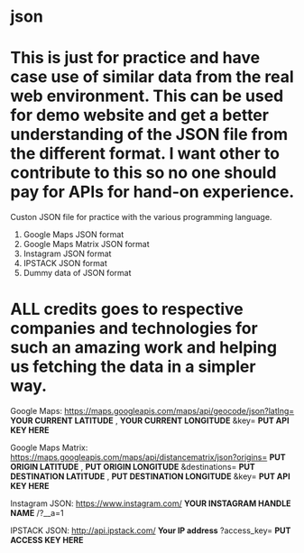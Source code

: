 # json
# This is just for practice and have case use of similar data from the real web environment. This can be used for demo website and get a better understanding of the JSON file from the different format. I want other to contribute to this so no one should pay for APIs for hand-on experience.

Custon JSON file for practice with the various programming language.
1) Google Maps JSON format
2) Google Maps Matrix JSON format
3) Instagram JSON format
4) IPSTACK JSON format
5) Dummy data of JSON format

# ALL credits goes to respective companies and technologies for such an amazing work and helping us fetching the data in a simpler way.

Google Maps: https://maps.googleapis.com/maps/api/geocode/json?latlng= **YOUR CURRENT LATITUDE** , **YOUR CURRENT LONGITUDE** &key= **PUT API KEY HERE**
  
Google Maps Matrix: https://maps.googleapis.com/maps/api/distancematrix/json?origins= **PUT ORIGIN LATITUDE** , **PUT ORIGIN LONGITUDE** &destinations= **PUT DESTINATION LATITUDE** , **PUT DESTINATION LONGITUDE** &key= **PUT API KEY HERE**
  
Instagram JSON: https://www.instagram.com/ **YOUR INSTAGRAM HANDLE NAME** /?__a=1 
  
IPSTACK JSON: http://api.ipstack.com/ **Your IP address** ?access_key= **PUT ACCESS KEY HERE**
